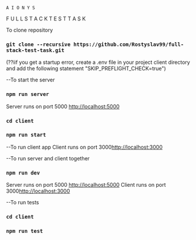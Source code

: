     A I O N Y S 
F U L L S T A C K  T E S T  T A S K

To clone repository

### `git clone --recursive https://github.com/Rostyslav99/full-stack-test-task.git`

(??iif you get a startup error, create a .env file in your project client directory and add the following statement "SKIP_PREFLIGHT_CHECK=true")

--To start the server

### `npm run server`

Server runs on port 5000 [http://localhost:5000](http://localhost:5000)

### `cd client`
### `npm run start`


--To run client app
Client runs on port 3000[http://localhost:3000](http://localhost:3000)

--To run server and client together

### `npm run dev`

Server runs on port 5000 [http://localhost:5000](http://localhost:5000)
Client runs on port 3000[http://localhost:3000](http://localhost:3000)


--To run tests

### `cd client`
### `npm run test`